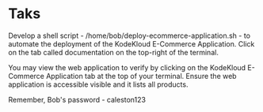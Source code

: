 # Taks
Develop a shell script - /home/bob/deploy-ecommerce-application.sh - to automate the deployment of the KodeKloud E-Commerce Application. Click on the tab called documentation on the top-right of the terminal.


You may view the web application to verify by clicking on the KodeKloud E-Commerce Application tab at the top of your terminal. Ensure the web application is accessible visible and it lists all products.

Remember, Bob's password - caleston123
